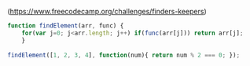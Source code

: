 (https://www.freecodecamp.org/challenges/finders-keepers)
```javascript
function findElement(arr, func) {
    for(var j=0; j<arr.length; j++) if(func(arr[j])) return arr[j]; 
    }  
  
findElement([1, 2, 3, 4], function(num){ return num % 2 === 0; });
```
